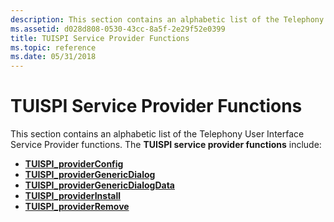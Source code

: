 ```yaml
---
description: This section contains an alphabetic list of the Telephony User Interface Service Provider functions.
ms.assetid: d028d808-0530-43cc-8a5f-2e29f52e0399
title: TUISPI Service Provider Functions
ms.topic: reference
ms.date: 05/31/2018
---
```


# TUISPI Service Provider Functions

This section contains an alphabetic list of the Telephony User Interface Service Provider functions. The **TUISPI service provider functions** include:

-   [**TUISPI\_providerConfig**](/windows/win32/api/tspi/nf-tspi-tuispi_providerconfig)
-   [**TUISPI\_providerGenericDialog**](/windows/win32/api/tspi/nf-tspi-tuispi_providergenericdialog)
-   [**TUISPI\_providerGenericDialogData**](/windows/win32/api/tspi/nf-tspi-tuispi_providergenericdialogdata)
-   [**TUISPI\_providerInstall**](/windows/win32/api/tspi/nf-tspi-tuispi_providerinstall)
-   [**TUISPI\_providerRemove**](/windows/win32/api/tspi/nf-tspi-tuispi_providerremove)

 

 
